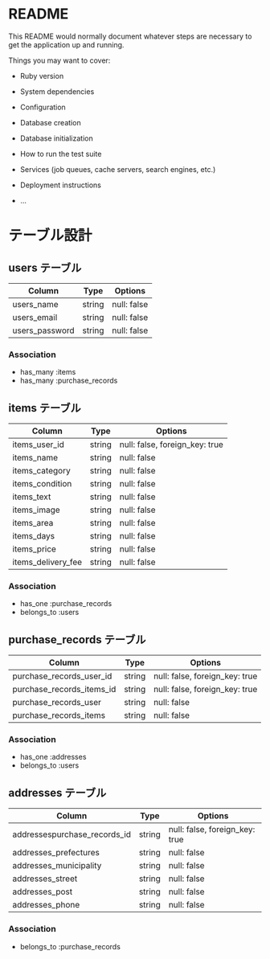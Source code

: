 # README

This README would normally document whatever steps are necessary to get the
application up and running.

Things you may want to cover:

* Ruby version

* System dependencies

* Configuration

* Database creation

* Database initialization

* How to run the test suite

* Services (job queues, cache servers, search engines, etc.)

* Deployment instructions

* ...

# テーブル設計

## users テーブル

| Column         | Type   | Options     |
| --------       | ------ | ----------- |
| users_name     | string | null: false |
| users_email    | string | null: false |
| users_password | string | null: false |

### Association

- has_many :items
- has_many :purchase_records

## items テーブル

| Column               | Type   | Options                        |
| ------               | ------ | -----------                    |
| items_user_id        | string | null: false, foreign_key: true |
| items_name           | string | null: false                    |
| items_category       | string | null: false                    |
| items_condition      | string | null: false                    |
| items_text           | string | null: false                    |
| items_image          | string | null: false                    |
| items_area           | string | null: false                    |
| items_days           | string | null: false                    |
| items_price          | string | null: false                    |
| items_delivery_fee   | string | null: false                    |


### Association

- has_one :purchase_records
- belongs_to :users

## purchase_records テーブル

| Column                               | Type       | Options                        |
| ------                               | ---------- | ------------------------------ |
| purchase_records_user_id             | string     | null: false, foreign_key: true |
| purchase_records_items_id            | string     | null: false, foreign_key: true |
| purchase_records_user                | string     | null: false                    |
| purchase_records_items               | string     | null: false                    |

### Association

- has_one :addresses
- belongs_to :users

## addresses テーブル

| Column                         | Type       | Options                        |
| -------                        | ---------- | ------------------------------ |
| addressespurchase_records_id   | string     | null: false, foreign_key: true |
| addresses_prefectures          | string     | null: false                    |
| addresses_municipality         | string     | null: false                    |
| addresses_street               | string     | null: false                    |
| addresses_post                 | string     | null: false                    |
| addresses_phone                | string     | null: false                    |

### Association

- belongs_to :purchase_records
